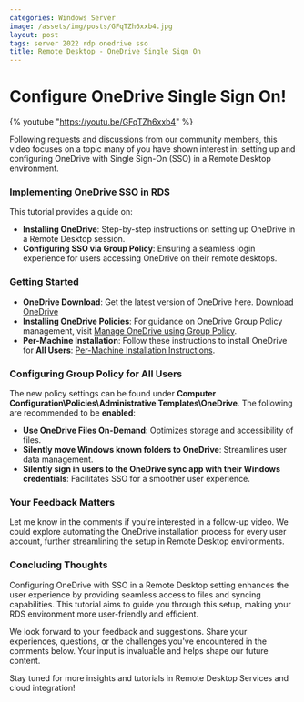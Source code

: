 ```yaml
---
categories: Windows Server
image: /assets/img/posts/GFqTZh6xxb4.jpg
layout: post
tags: server 2022 rdp onedrive sso
title: Remote Desktop - OneDrive Single Sign On
---
```


# Configure OneDrive Single Sign On!

{% youtube "https://youtu.be/GFqTZh6xxb4" %}

Following requests and discussions from our community members, this video focuses on a topic many of you have shown interest in: setting up and configuring OneDrive with Single Sign-On (SSO) in a Remote Desktop environment.

### Implementing OneDrive SSO in RDS

This tutorial provides a guide on:

- **Installing OneDrive**: Step-by-step instructions on setting up OneDrive in a Remote Desktop session.
- **Configuring SSO via Group Policy**: Ensuring a seamless login experience for users accessing OneDrive on their remote desktops.

### Getting Started

- **OneDrive Download**: Get the latest version of OneDrive here. [Download OneDrive](https://support.microsoft.com/en-us/office/onedrive-release-notes-845dcf18-f921-435e-bf28-4e24b95e5fc0?ui=en-us&rs=en-us&ad=us)
- **Installing OneDrive Policies**: For guidance on OneDrive Group Policy management, visit [Manage OneDrive using Group Policy](https://learn.microsoft.com/en-us/sharepoint/use-group-policy#manage-onedrive-using-group-policy).
- **Per-Machine Installation**: Follow these instructions to install OneDrive for **All Users**: [Per-Machine Installation Instructions](https://learn.microsoft.com/en-us/sharepoint/per-machine-installation#deployment-instructions).

### Configuring Group Policy for All Users

The new policy settings can be found under **Computer Configuration\Policies\Administrative Templates\OneDrive**. The following are recommended to be **enabled**:

- **Use OneDrive Files On-Demand**: Optimizes storage and accessibility of files.
- **Silently move Windows known folders to OneDrive**: Streamlines user data management.
- **Silently sign in users to the OneDrive sync app with their Windows credentials**: Facilitates SSO for a smoother user experience.

### Your Feedback Matters

Let me know in the comments if you're interested in a follow-up video. We could explore automating the OneDrive installation process for every user account, further streamlining the setup in Remote Desktop environments.

### Concluding Thoughts

Configuring OneDrive with SSO in a Remote Desktop setting enhances the user experience by providing seamless access to files and syncing capabilities. This tutorial aims to guide you through this setup, making your RDS environment more user-friendly and efficient.

We look forward to your feedback and suggestions. Share your experiences, questions, or the challenges you've encountered in the comments below. Your input is invaluable and helps shape our future content.

Stay tuned for more insights and tutorials in Remote Desktop Services and cloud integration!